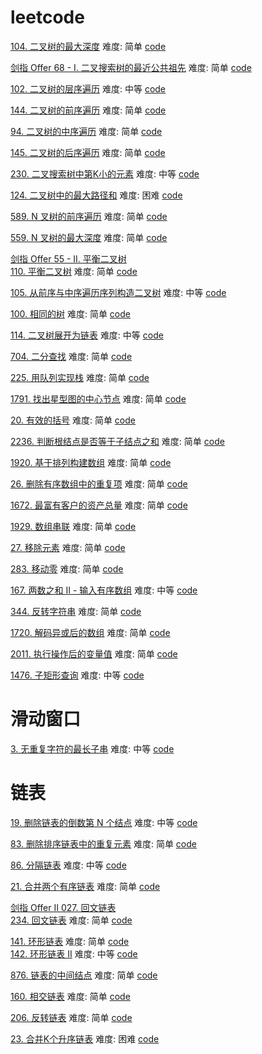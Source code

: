 # leetcode

[104. 二叉树的最大深度](https://leetcode.cn/problems/maximum-depth-of-binary-tree/submissions/) 难度: 简单 [code](https://github.com/Qinweixiang1/leetcode/blob/main/BinaryTreeDepth.c)   
   
[剑指 Offer 68 - I. 二叉搜索树的最近公共祖先](https://leetcode.cn/problems/er-cha-sou-suo-shu-de-zui-jin-gong-gong-zu-xian-lcof/) 难度: 简单 [code](https://github.com/Qinweixiang1/leetcode/blob/main/lowestCommonAncestor.c)    
  
[102. 二叉树的层序遍历](https://leetcode.cn/problems/binary-tree-level-order-traversal/) 难度: 中等 [code](https://github.com/Qinweixiang1/leetcode/blob/main/levelOrder.c)
  
[144. 二叉树的前序遍历](https://leetcode.cn/problems/binary-tree-preorder-traversal/)   难度: 简单 [code](https://github.com/Qinweixiang1/leetcode/blob/main/preorderTraversal.c)    
 
[94. 二叉树的中序遍历](https://leetcode.cn/problems/binary-tree-inorder-traversal/)  难度: 简单 [code](https://github.com/Qinweixiang1/leetcode/blob/main/inorderTraversal.c)  

[145. 二叉树的后序遍历](https://leetcode.cn/problems/n-ary-tree-preorder-traversal/) 难度: 简单 [code](https://github.com/Qinweixiang1/leetcode/blob/main/postorderTraversal.c)  

[230. 二叉搜索树中第K小的元素](https://leetcode.cn/problems/kth-smallest-element-in-a-bst/) 难度: 中等 [code](https://github.com/Qinweixiang1/leetcode/blob/main/kthSmallest.c)  

[124. 二叉树中的最大路径和](https://leetcode.cn/problems/binary-tree-maximum-path-sum/) 难度: 困难 [code](https://github.com/Qinweixiang1/leetcode/blob/main/maxPathSum.c) 

[589. N 叉树的前序遍历](https://leetcode.cn/problems/binary-tree-postorder-traversal/) 难度: 简单 [code](https://github.com/Qinweixiang1/leetcode/blob/main/preorder.c)  

[559. N 叉树的最大深度](https://leetcode.cn/problems/maximum-depth-of-n-ary-tree/) 难度: 简单 [code](https://github.com/Qinweixiang1/leetcode/blob/main/maxDepth.c)  

[剑指 Offer 55 - II. 平衡二叉树](https://leetcode.cn/problems/er-cha-shu-de-shen-du-lcof/)    
[110. 平衡二叉树](https://leetcode.cn/problems/balanced-binary-tree/submissions/)  难度: 简单 [code](https://github.com/Qinweixiang1/leetcode/blob/main/isBalanced.c)   
    
[105. 从前序与中序遍历序列构造二叉树](https://leetcode.cn/problems/construct-binary-tree-from-preorder-and-inorder-traversal/)  难度: 中等 [code](https://github.com/Qinweixiang1/leetcode/blob/main/buildTree.c)     
   
[100. 相同的树](https://leetcode.cn/problems/same-tree/) 难度: 简单 [code](https://github.com/Qinweixiang1/leetcode/blob/main/isSameTree.c)   

[114. 二叉树展开为链表](https://leetcode.cn/problems/flatten-binary-tree-to-linked-list/) 难度: 中等  [code](https://github.com/Qinweixiang1/leetcode/blob/main/flatten.c)
   
[704. 二分查找](https://leetcode.cn/problems/binary-search/)  难度: 简单 [code](https://github.com/Qinweixiang1/leetcode/blob/main/binary-search.c)  

[225. 用队列实现栈](https://leetcode.cn/problems/implement-stack-using-queues/) 难度: 简单 [code](https://github.com/Qinweixiang1/leetcode/blob/main/MyStack.c) 


[1791. 找出星型图的中心节点](https://leetcode.cn/problems/find-center-of-star-graph/submissions/) 难度: 简单 [code](https://github.com/Qinweixiang1/leetcode/blob/main/findCenter.c)

[20. 有效的括号](https://leetcode.cn/problems/valid-parentheses/) 难度: 简单 [code](https://github.com/Qinweixiang1/leetcode/blob/main/isValid.c)

[2236. 判断根结点是否等于子结点之和](https://leetcode.cn/problems/root-equals-sum-of-children/submissions/) 难度: 简单 [code](https://github.com/Qinweixiang1/leetcode/blob/main/checkTree.c)

[1920. 基于排列构建数组](https://leetcode.cn/problems/build-array-from-permutation/submissions/) 难度: 简单 [code](https://github.com/Qinweixiang1/leetcode/blob/main/buildArray.c)

[26. 删除有序数组中的重复项](https://leetcode.cn/problems/remove-duplicates-from-sorted-array/) 难度: 简单 [code](https://github.com/Qinweixiang1/leetcode/blob/main/removeDuplicates.c)

[1672. 最富有客户的资产总量](https://leetcode.cn/problems/richest-customer-wealth/) 难度: 简单 [code](https://github.com/Qinweixiang1/leetcode/blob/main/maximumWealth.c)

[1929. 数组串联](https://leetcode.cn/problems/concatenation-of-array/submissions/) 难度: 简单 [code](https://github.com/Qinweixiang1/leetcode/blob/main/getConcatenation.c)

[27. 移除元素](https://leetcode.cn/problems/remove-element/) 难度: 简单 [code](https://github.com/Qinweixiang1/leetcode/blob/main/removeElement.c)

[283. 移动零](https://leetcode.cn/problems/move-zeroes/) 难度: 简单 [code](https://github.com/Qinweixiang1/leetcode/blob/main/moveZeroes.c)

[167. 两数之和 II - 输入有序数组](https://leetcode.cn/problems/two-sum-ii-input-array-is-sorted/) 难度: 中等 [code](https://github.com/Qinweixiang1/leetcode/blob/main/twoSum.c)

[344. 反转字符串](https://leetcode.cn/problems/reverse-string/) 难度: 简单 [code](https://github.com/Qinweixiang1/leetcode/blob/main/reverseString.c)

[1720. 解码异或后的数组](https://leetcode.cn/problems/decode-xored-array/) 难度: 简单 [code](https://github.com/Qinweixiang1/leetcode/blob/main/decode.c)

[2011. 执行操作后的变量值](https://leetcode.cn/problems/final-value-of-variable-after-performing-operations/) 难度: 简单 [code](https://github.com/Qinweixiang1/leetcode/blob/main/finalValueAfterOperations.c)

[1476. 子矩形查询](https://leetcode.cn/problems/subrectangle-queries/) 难度: 中等 [code](https://github.com/Qinweixiang1/leetcode/blob/main/SubrectangleQueries%20.c)

# 滑动窗口
  [3. 无重复字符的最长子串](https://leetcode.cn/problems/longest-substring-without-repeating-characters/) 难度: 中等 [code](https://github.com/Qinweixiang1/leetcode/blob/main/lengthOfLongestSubstring.c)



# 链表
[19. 删除链表的倒数第 N 个结点](https://leetcode.cn/problems/remove-nth-node-from-end-of-list/) 难度: 中等 [code](https://github.com/Qinweixiang1/leetcode/blob/main/removeNthFromEnd.c) 

[83. 删除排序链表中的重复元素](https://leetcode.cn/problems/remove-duplicates-from-sorted-list/) 难度: 简单 [code](https://github.com/Qinweixiang1/leetcode/blob/main/deleteDuplicates.c)

[86. 分隔链表](https://leetcode.cn/problems/partition-list/) 难度: 中等 [code](https://github.com/Qinweixiang1/leetcode/blob/main/partition.c)

[21. 合并两个有序链表](https://leetcode.cn/problems/merge-two-sorted-lists/) 难度: 简单 [code](https://github.com/Qinweixiang1/leetcode/blob/main/mergeTwoLists.c)

[剑指 Offer II 027. 回文链表](https://leetcode.cn/problems/aMhZSa/submissions/)    
[234. 回文链表](https://leetcode.cn/problems/palindrome-linked-list/) 难度: 简单 [code](https://github.com/Qinweixiang1/leetcode/blob/main/isPalindrome.c)

[141. 环形链表](https://leetcode.cn/problems/linked-list-cycle/) 难度: 简单 [code](https://github.com/Qinweixiang1/leetcode/blob/main/hasCycle.c)   
[142. 环形链表 II](https://leetcode.cn/problems/linked-list-cycle-ii/) 难度: 中等 [code](https://github.com/Qinweixiang1/leetcode/blob/main/detectCycle.c)

[876. 链表的中间结点](https://leetcode.cn/problems/middle-of-the-linked-list/) 难度: 简单 [code](https://github.com/Qinweixiang1/leetcode/blob/main/middleNode.c)

[160. 相交链表](https://leetcode.cn/problems/intersection-of-two-linked-lists/) 难度: 简单 [code](https://github.com/Qinweixiang1/leetcode/blob/main/getIntersectionNode.c)

[206. 反转链表](https://leetcode.cn/problems/reverse-linked-list/) 难度: 简单 [code](https://github.com/Qinweixiang1/leetcode/blob/main/reverseList.c)

[23. 合并K个升序链表](https://leetcode.cn/problems/merge-k-sorted-lists/) 难度: 困难 [code](https://github.com/Qinweixiang1/leetcode/blob/main/mergeKLists.c)


